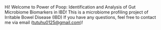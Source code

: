 Hi! Welcome to Power of Poop: Identification and Analysis of Gut Microbiome Biomarkers in IBD! 
This is a microbiome profiling project of Irritable Bowel Disease (IBD)
If you have any questions, feel free to contact me via email (tutuhu0125@gmail.com)!
